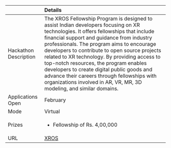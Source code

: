 ||Details|
|:------------------|:-----------------|
Hackathon Description | The XROS Fellowship Program is designed to assist Indian developers focusing on XR technologies. It offers fellowships that include financial support and guidance from industry professionals. The program aims to encourage developers to contribute to open source projects related to XR technology. By providing access to top-notch resources, the program enables developers to create digital public goods and advance their careers through fellowships with organizations involved in AR, VR, MR, 3D modeling, and similar domains.
Applications Open | February
Mode | Virtual
Prizes | <ul><li>Fellowship of Rs. 4,00,000</li></ul>
URL | [XROS](https://xrosfellowship.ficci.in/)
